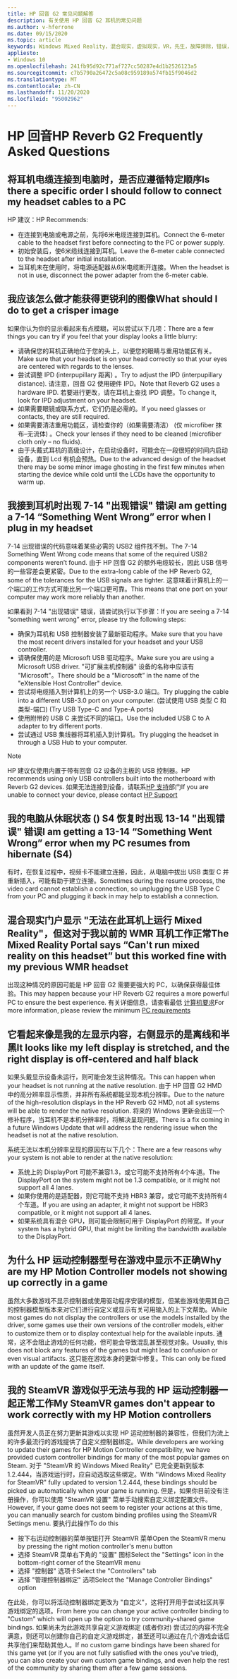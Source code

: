 ```yaml
---
title: HP 回音 G2 常见问题解答
description: 有关使用 HP 回音 G2 耳机的常见问题
ms.author: v-hferrone
ms.date: 09/15/2020
ms.topic: article
keywords: Windows Mixed Reality，混合现实，虚拟现实，VR，先生，故障排除，错误，帮助，支持，性能
appliesto:
- Windows 10
ms.openlocfilehash: 241fb95d92c771af727cc50287e4d1b2526123a5
ms.sourcegitcommit: c7b5790a26472c5a08c959189a574fb15f9046d2
ms.translationtype: MT
ms.contentlocale: zh-CN
ms.lasthandoff: 11/20/2020
ms.locfileid: "95002962"
---
```

# <a name="hp-reverb-g2-frequently-asked-questions"></a><span data-ttu-id="a2c3b-104">HP 回音</span><span class="sxs-lookup"><span data-stu-id="a2c3b-104">HP Reverb G2 Frequently Asked Questions</span></span>

## <a name="is-there-a-specific-order-i-should-follow-to-connect-my-headset-cables-to-a-pc"></a><span data-ttu-id="a2c3b-105">将耳机电缆连接到电脑时，是否应遵循特定顺序</span><span class="sxs-lookup"><span data-stu-id="a2c3b-105">Is there a specific order I should follow to connect my headset cables to a PC</span></span>

<span data-ttu-id="a2c3b-106">HP 建议：</span><span class="sxs-lookup"><span data-stu-id="a2c3b-106">HP Recommends:</span></span>

- <span data-ttu-id="a2c3b-107">在连接到电脑或电源之前，先将6米电缆连接到耳机。</span><span class="sxs-lookup"><span data-stu-id="a2c3b-107">Connect the 6-meter cable to the headset first before connecting to the PC or power supply.</span></span>
- <span data-ttu-id="a2c3b-108">初始安装后，使6米缆线连接到耳机。</span><span class="sxs-lookup"><span data-stu-id="a2c3b-108">Leave the 6-meter cable connected to the headset after initial installation.</span></span>
- <span data-ttu-id="a2c3b-109">当耳机未在使用时，将电源适配器从6米电缆断开连接。</span><span class="sxs-lookup"><span data-stu-id="a2c3b-109">When the headset is not in use, disconnect the power adapter from the 6-meter cable.</span></span>

## <a name="what-should-i-do-to-get-a-crisper-image"></a><span data-ttu-id="a2c3b-110">我应该怎么做才能获得更锐利的图像</span><span class="sxs-lookup"><span data-stu-id="a2c3b-110">What should I do to get a crisper image</span></span>

<span data-ttu-id="a2c3b-111">如果你认为你的显示看起来有点模糊，可以尝试以下几项：</span><span class="sxs-lookup"><span data-stu-id="a2c3b-111">There are a few things you can try if you feel that your display looks a little blurry:</span></span>

- <span data-ttu-id="a2c3b-112">请确保您的耳机正确地位于您的头上，以便您的眼睛与重用功能区有关。</span><span class="sxs-lookup"><span data-stu-id="a2c3b-112">Make sure that your headset is on your head correctly so that your eyes are centered with regards to the lenses.</span></span>
- <span data-ttu-id="a2c3b-113">尝试调整 IPD (interpupillary 距离) 。</span><span class="sxs-lookup"><span data-stu-id="a2c3b-113">Try to adjust the IPD (interpupillary distance).</span></span> <span data-ttu-id="a2c3b-114">请注意，回音 G2 使用硬件 IPD。</span><span class="sxs-lookup"><span data-stu-id="a2c3b-114">Note that Reverb G2 uses a hardware IPD.</span></span> <span data-ttu-id="a2c3b-115">若要进行更改，请在耳机上查找 IPD 调整。</span><span class="sxs-lookup"><span data-stu-id="a2c3b-115">To change it, look for IPD adjustment on your headset.</span></span>
- <span data-ttu-id="a2c3b-116">如果需要眼镜或联系方式，它们仍是必需的。</span><span class="sxs-lookup"><span data-stu-id="a2c3b-116">If you need glasses or contacts, they are still required.</span></span>
- <span data-ttu-id="a2c3b-117">如果需要清洁重用功能区，请检查你的（如果需要清洁） (仅 microfiber 抹布–无流体) 。</span><span class="sxs-lookup"><span data-stu-id="a2c3b-117">Check your lenses if they need to be cleaned (microfiber cloth only – no fluids).</span></span>
- <span data-ttu-id="a2c3b-118">由于头戴式耳机的高级设计，在启动设备时，可能会在一段很短的时间内启动设备，直到 Lcd 有机会预热。</span><span class="sxs-lookup"><span data-stu-id="a2c3b-118">Due to the advanced design of the headset there may be some minor image ghosting in the first few minutes when starting the device while cold until the LCDs have the opportunity to warm up.</span></span>

## <a name="i-am-getting-a-7-14-something-went-wrong-error-when-i-plug-in-my-headset"></a><span data-ttu-id="a2c3b-119">我接到耳机时出现 7-14 "出现错误" 错误</span><span class="sxs-lookup"><span data-stu-id="a2c3b-119">I am getting a 7-14 “Something Went Wrong” error when I plug in my headset</span></span>

<span data-ttu-id="a2c3b-120">7-14 出现错误的代码意味着某些必需的 USB2 组件找不到。</span><span class="sxs-lookup"><span data-stu-id="a2c3b-120">The 7-14 Something Went Wrong code means that some of the required USB2 components weren’t found.</span></span>  <span data-ttu-id="a2c3b-121">由于 HP 回音 G2 的额外电缆较长，因此 USB 信号的一些容差会更紧密。</span><span class="sxs-lookup"><span data-stu-id="a2c3b-121">Due to the extra-long cable of the HP Reverb G2, some of the tolerances for the USB signals are tighter.</span></span>  <span data-ttu-id="a2c3b-122">这意味着计算机上的一个端口的工作方式可能比另一个端口更可靠。</span><span class="sxs-lookup"><span data-stu-id="a2c3b-122">This means that one port on your computer may work more reliably than another.</span></span>

<span data-ttu-id="a2c3b-123">如果看到 7-14 "出现错误" 错误，请尝试执行以下步骤：</span><span class="sxs-lookup"><span data-stu-id="a2c3b-123">If you are seeing a 7-14 “something went wrong” error, please try the following steps:</span></span>

- <span data-ttu-id="a2c3b-124">确保为耳机和 USB 控制器安装了最新驱动程序。</span><span class="sxs-lookup"><span data-stu-id="a2c3b-124">Make sure that you have the most recent drivers installed for your headset and your USB controller.</span></span>
- <span data-ttu-id="a2c3b-125">请确保使用的是 Microsoft USB 驱动程序。</span><span class="sxs-lookup"><span data-stu-id="a2c3b-125">Make sure you are using a Microsoft USB driver.</span></span> <span data-ttu-id="a2c3b-126">"可扩展主机控制器" 设备的名称中应该有 "Microsoft"。</span><span class="sxs-lookup"><span data-stu-id="a2c3b-126">There should be a “Microsoft” in the name of the "eXtensible Host Controller" device.</span></span>
- <span data-ttu-id="a2c3b-127">尝试将电缆插入到计算机上的另一个 USB-3.0 端口。</span><span class="sxs-lookup"><span data-stu-id="a2c3b-127">Try plugging the cable into a different USB-3.0 port on your computer.</span></span> <span data-ttu-id="a2c3b-128"> (尝试使用 USB 类型 C 和类型-端口) </span><span class="sxs-lookup"><span data-stu-id="a2c3b-128">(Try USB Type-C and Type-A ports)</span></span>
- <span data-ttu-id="a2c3b-129">使用附带的 USB C 来尝试不同的端口。</span><span class="sxs-lookup"><span data-stu-id="a2c3b-129">Use the included USB C to A adapter to try different ports.</span></span>
- <span data-ttu-id="a2c3b-130">尝试通过 USB 集线器将耳机插入到计算机。</span><span class="sxs-lookup"><span data-stu-id="a2c3b-130">Try plugging the headset in through a USB Hub to your computer.</span></span>

> [!NOTE]
> <span data-ttu-id="a2c3b-131">HP 建议仅使用内置于带有回音 G2 设备的主板的 USB 控制器。</span><span class="sxs-lookup"><span data-stu-id="a2c3b-131">HP recommends using only USB controllers built into the motherboard with Reverb G2 devices.</span></span>
> <span data-ttu-id="a2c3b-132">如果无法连接到设备，请联系[HP 支持](https://support.hp.com/us-en)部门</span><span class="sxs-lookup"><span data-stu-id="a2c3b-132">If you are unable to connect your device, please contact [HP Support](https://support.hp.com/us-en)</span></span>

## <a name="i-am-getting-a-13-14-something-went-wrong-error-when-my-pc-resumes-from-hibernate-s4"></a><span data-ttu-id="a2c3b-133">我的电脑从休眠状态 () S4 恢复时出现 13-14 "出现错误" 错误</span><span class="sxs-lookup"><span data-stu-id="a2c3b-133">I am getting a 13-14 “Something Went Wrong” error when my PC resumes from hibernate (S4)</span></span>

<span data-ttu-id="a2c3b-134">有时，在恢复过程中，视频卡不能建立连接，因此，从电脑中拔出 USB 类型 C 并重新插入，可能有助于建立连接。</span><span class="sxs-lookup"><span data-stu-id="a2c3b-134">Sometimes during the resume process, the video card cannot establish a connection, so unplugging the USB Type C from your PC and plugging it back in may help to establish a connection.</span></span>

## <a name="the-mixed-reality-portal-says-cant-run-mixed-reality-on-this-headset-but-this-worked-fine-with-my-previous-wmr-headset"></a><span data-ttu-id="a2c3b-135">混合现实门户显示 "无法在此耳机上运行 Mixed Reality"，但这对于我以前的 WMR 耳机工作正常</span><span class="sxs-lookup"><span data-stu-id="a2c3b-135">The Mixed Reality Portal says “Can't run mixed reality on this headset” but this worked fine with my previous WMR headset</span></span>

<span data-ttu-id="a2c3b-136">出现这种情况的原因可能是 HP 回音 G2 需要更强大的 PC，以确保获得最佳体验。</span><span class="sxs-lookup"><span data-stu-id="a2c3b-136">This may happen because your HP Reverb G2 requires a more powerful PC to ensure the best experience.</span></span> <span data-ttu-id="a2c3b-137">有关详细信息，请查看最低 [计算机要求](windows-mixed-reality-minimum-pc-hardware-compatibility-guidelines.md)</span><span class="sxs-lookup"><span data-stu-id="a2c3b-137">For more information, please review the minimum [PC requirements](windows-mixed-reality-minimum-pc-hardware-compatibility-guidelines.md)</span></span>

## <a name="it-looks-like-my-left-display-is-stretched-and-the-right-display-is-off-centered-and-half-black"></a><span data-ttu-id="a2c3b-138">它看起来像是我的左显示内容，右侧显示的是离线和半黑</span><span class="sxs-lookup"><span data-stu-id="a2c3b-138">It looks like my left display is stretched, and the right display is off-centered and half black</span></span>

<span data-ttu-id="a2c3b-139">如果头戴显示设备未运行，则可能会发生这种情况。</span><span class="sxs-lookup"><span data-stu-id="a2c3b-139">This can happen when your headset is not running at the native resolution.</span></span> <span data-ttu-id="a2c3b-140">由于 HP 回音 G2 HMD 中的高分辨率显示性质，并非所有系统都能呈现本机分辨率。</span><span class="sxs-lookup"><span data-stu-id="a2c3b-140">Due to the nature of the high-resolution displays in the HP Reverb G2 HMD, not all systems will be able to render the native resolution.</span></span> <span data-ttu-id="a2c3b-141">将来的 Windows 更新会出现一个修补程序，当耳机不是本机分辨率时，将解决呈现问题。</span><span class="sxs-lookup"><span data-stu-id="a2c3b-141">There is a fix coming in a future Windows Update that will address the rendering issue when the headset is not at the native resolution.</span></span>

<span data-ttu-id="a2c3b-142">系统无法以本机分辨率呈现的原因有以下几个：</span><span class="sxs-lookup"><span data-stu-id="a2c3b-142">There are a few reasons why your system is not able to render at the native resolution:</span></span>

- <span data-ttu-id="a2c3b-143">系统上的 DisplayPort 可能不兼容1.3，或它可能不支持所有4个车道。</span><span class="sxs-lookup"><span data-stu-id="a2c3b-143">The DisplayPort on the system might not be 1.3 compatible, or it might not support all 4 lanes.</span></span>
- <span data-ttu-id="a2c3b-144">如果你使用的是适配器，则它可能不支持 HBR3 兼容，或它可能不支持所有4个车道。</span><span class="sxs-lookup"><span data-stu-id="a2c3b-144">If you are using an adapter, it might not support be HBR3 compatible, or it might not support all 4 lanes.</span></span>
- <span data-ttu-id="a2c3b-145">如果系统具有混合 GPU，则可能会限制可用于 DisplayPort 的带宽。</span><span class="sxs-lookup"><span data-stu-id="a2c3b-145">If your system has a hybrid GPU, that might be limiting the bandwidth available to the DisplayPort.</span></span>

## <a name="why-are-my-hp-motion-controller-models-not-showing-up-correctly-in-a-game"></a><span data-ttu-id="a2c3b-146">为什么 HP 运动控制器型号在游戏中显示不正确</span><span class="sxs-lookup"><span data-stu-id="a2c3b-146">Why are my HP Motion Controller models not showing up correctly in a game</span></span>

<span data-ttu-id="a2c3b-147">虽然大多数游戏不显示控制器或使用驱动程序安装的模型，但某些游戏使用其自己的控制器模型版本来对它们进行自定义或显示有关可用输入的上下文帮助。</span><span class="sxs-lookup"><span data-stu-id="a2c3b-147">While most games do not display the controllers or use the models installed by the driver, some games use their own versions of the controller models, either to customize them or to display contextual help for the available inputs.</span></span> <span data-ttu-id="a2c3b-148">通常，这不会阻止游戏的任何功能，但可能会导致混乱甚至视觉对象。</span><span class="sxs-lookup"><span data-stu-id="a2c3b-148">Usually, this does not block any features of the games but might lead to confusion or even visual artifacts.</span></span> <span data-ttu-id="a2c3b-149">这只能在游戏本身的更新中修复。</span><span class="sxs-lookup"><span data-stu-id="a2c3b-149">This can only be fixed with an update of the game itself.</span></span>

## <a name="my-steamvr-games-dont-appear-to-work-correctly-with-my-hp-motion-controllers"></a><span data-ttu-id="a2c3b-150">我的 SteamVR 游戏似乎无法与我的 HP 运动控制器一起正常工作</span><span class="sxs-lookup"><span data-stu-id="a2c3b-150">My SteamVR games don't appear to work correctly with my HP Motion controllers</span></span>

<span data-ttu-id="a2c3b-151">虽然开发人员正在努力更新其游戏以实现 HP 运动控制器的兼容性，但我们为流上的许多最流行的游戏提供了自定义控制器绑定。</span><span class="sxs-lookup"><span data-stu-id="a2c3b-151">While developers are working to update their games for HP Motion Controller compatibility, we have provided custom controller bindings for many of the most popular games on Steam.</span></span> <span data-ttu-id="a2c3b-152">对于 "SteamVR 的 Windows Mixed Reality" 已完全更新到版本1.2.444，当游戏运行时，应自动选取这些绑定。</span><span class="sxs-lookup"><span data-stu-id="a2c3b-152">With "Windows Mixed Reality for SteamVR" fully updated to version 1.2.444, these bindings should be picked up automatically when your game is running.</span></span> <span data-ttu-id="a2c3b-153">但是，如果你目前没有注册操作，你可以使用 "SteamVR 设置" 菜单手动搜索自定义绑定配置文件。</span><span class="sxs-lookup"><span data-stu-id="a2c3b-153">However, if your game does not seem to register your actions at this time, you can manually search for custom binding profiles using the SteamVR Settings menu.</span></span>
<span data-ttu-id="a2c3b-154">要执行此操作</span><span class="sxs-lookup"><span data-stu-id="a2c3b-154">To do this</span></span>

- <span data-ttu-id="a2c3b-155">按下右运动控制器的菜单按钮打开 SteamVR 菜单</span><span class="sxs-lookup"><span data-stu-id="a2c3b-155">Open the SteamVR menu by pressing the right motion controller's menu button</span></span>
- <span data-ttu-id="a2c3b-156">选择 SteamVR 菜单右下角的 "设置" 图标</span><span class="sxs-lookup"><span data-stu-id="a2c3b-156">Select the "Settings" icon in the bottom-right corner of the SteamVR menu</span></span>
- <span data-ttu-id="a2c3b-157">选择 "控制器" 选项卡</span><span class="sxs-lookup"><span data-stu-id="a2c3b-157">Select the "Controllers" tab</span></span>
- <span data-ttu-id="a2c3b-158">选择 "管理控制器绑定" 选项</span><span class="sxs-lookup"><span data-stu-id="a2c3b-158">Select the "Manage Controller Bindings" option</span></span>

<span data-ttu-id="a2c3b-159">在此处，你可以将活动控制器绑定更改为 "自定义"，这将打开用于尝试社区共享游戏绑定的选项。</span><span class="sxs-lookup"><span data-stu-id="a2c3b-159">From here you can change your active controller binding to "Custom" which will open up the option to try community-shared game bindings.</span></span>
<span data-ttu-id="a2c3b-160">如果尚未为此游戏共享自定义游戏绑定 (或者你对) 尝试过的内容不完全满意，则还可以创建你自己的自定义游戏绑定，甚至还可以通过在几个游戏会话后共享他们来帮助其他人。</span><span class="sxs-lookup"><span data-stu-id="a2c3b-160">If no custom game bindings have been shared for this game yet (or if you are not fully satisfied with the ones you've tried), you can also create your own custom game bindings, and even help the rest of the community by sharing them after a few game sessions.</span></span>
